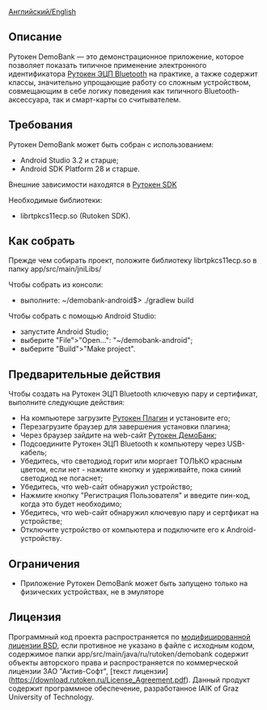 [Английский/English](README.mdown)

## Описание

Рутокен DemoBank — это демонстрационное приложение, которое позволяет показать типичное применение электронного идентификатора [Рутокен ЭЦП Bluetooth](https://www.rutoken.ru/products/all/rutoken-ecp-bluetooth/) на практике, а также содержит классы, значительно упрощающие работу со сложным устройством, совмещающим в себе логику поведения как типичного Bluetooth-аксессуара, так и смарт-карты со считывателем.

## Требования

Рутокен DemoBank может быть собран с использованием:
* Android Studio 3.2 и старше;
* Android SDK Platform 28 и старше.

Внешние зависимости находятся в [Рутокен SDK](https://www.rutoken.ru/developers/sdk/)

Необходимые библиотеки:
* librtpkcs11ecp.so (Rutoken SDK).

## Как собрать

Прежде чем собирать проект, положите библиотеку librtpkcs11ecp.so в папку app/src/main/jniLibs/

Чтобы собрать из консоли:
* выполните:
    ~/demobank-android$> ./gradlew build

Чтобы собрать с помощью Android Studio:
* запустите Android Studio;
* выберите "File">"Open...": "~/demobank-android";
* выберите "Build">"Make project".

## Предварительные действия

Чтобы создать на Рутокен ЭЦП Bluetooth ключевую пару и сертификат, выполните следующие действия:
* На компьютере загрузите [Рутокен Плагин](https://www.rutoken.ru/products/all/rutoken-plugin/) и установите его;
* Перезагрузите браузер для завершения установки плагина;
* Через браузер зайдите на web-сайт [Рутокен ДемоБанк](https://demobank.rutoken.ru);
* Подсоедините Рутокен ЭЦП Bluetooth к компьютеру через USB-кабель;
* Убедитесь, что светодиод горит или моргает ТОЛЬКО красным цветом, если нет - нажмите кнопку и удерживайте, пока синий светодиод не погаснет;
* Убедитесь, что web-сайт обнаружил устройство;
* Нажмите кнопку "Регистрация Пользователя" и введите пин-код, когда это будет необходимо;
* Убедитесь, что web-сайт обнаружил ключевую пару и сертфикат на устройстве;
* Отключите устройство от компьютера и подключите его к Android-устройству.

## Ограничения

* Приложение Рутокен DemoBank может быть запущено только на физических устройствах, не в эмуляторе

## Лицензия

Программный код проекта распространяется по [модифицированной лицензии BSD](LICENSE_RUS), если противное не указано в файле с исходным кодом,
содержимое папки app/src/main/java/ru/rutoken/demobank содержит объекты авторского права и распространяется по коммерческой лицензии ЗАО "Актив-Софт", [текст лицензии] (https://download.rutoken.ru/License_Agreement.pdf).
Данный продукт содержит программное обеспечение, разработанное IAIK of Graz University of Technology.
